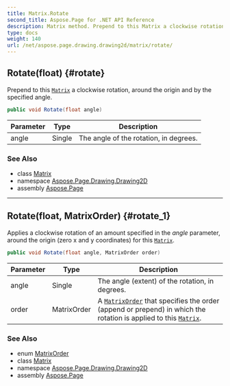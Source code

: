 ```yaml
---
title: Matrix.Rotate
second_title: Aspose.Page for .NET API Reference
description: Matrix method. Prepend to this Matrix a clockwise rotation around the origin and by the specified angle
type: docs
weight: 140
url: /net/aspose.page.drawing.drawing2d/matrix/rotate/
---
```

## Rotate(float) {#rotate}

Prepend to this [`Matrix`](../) a clockwise rotation, around the origin and by the specified angle.

```csharp
public void Rotate(float angle)
```

| Parameter | Type | Description |
| --- | --- | --- |
| angle | Single | The angle of the rotation, in degrees. |

### See Also

* class [Matrix](../)
* namespace [Aspose.Page.Drawing.Drawing2D](../../matrix/)
* assembly [Aspose.Page](../../../)

---

## Rotate(float, MatrixOrder) {#rotate_1}

Applies a clockwise rotation of an amount specified in the *angle* parameter, around the origin (zero x and y coordinates) for this [`Matrix`](../).

```csharp
public void Rotate(float angle, MatrixOrder order)
```

| Parameter | Type | Description |
| --- | --- | --- |
| angle | Single | The angle (extent) of the rotation, in degrees. |
| order | MatrixOrder | A [`MatrixOrder`](../../matrixorder/) that specifies the order (append or prepend) in which the rotation is applied to this [`Matrix`](../). |

### See Also

* enum [MatrixOrder](../../matrixorder/)
* class [Matrix](../)
* namespace [Aspose.Page.Drawing.Drawing2D](../../matrix/)
* assembly [Aspose.Page](../../../)


